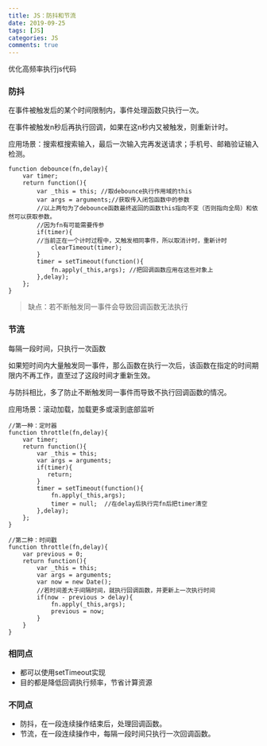 ```yaml
---
title: JS：防抖和节流
date: 2019-09-25
tags: [JS]
categories: JS
comments: true
---
```


优化高频率执行js代码
### 防抖
在事件被触发后的某个时间限制内，事件处理函数只执行一次。

在事件被触发n秒后再执行回调，如果在这n秒内又被触发，则重新计时。

应用场景：搜索框搜索输入，最后一次输入完再发送请求；手机号、邮箱验证输入检测。

```
function debounce(fn,delay){
    var timer;
    return function(){
        var _this = this; //取debounce执行作用域的this
        var args = arguments;//获取传入闭包函数中的参数
        //以上两句为了debounce函数最终返回的函数this指向不变（否则指向全局）和依然可以获取参数。
        //因为fn有可能需要传参
        if(timer){ 
        //当前正在一个计时过程中，又触发相同事件，所以取消计时，重新计时
            clearTimeout(timer);
        }
        timer = setTimeout(function(){
            fn.apply(_this,args); //把回调函数应用在这些对象上
        },delay);
    };
}
```
> 缺点：若不断触发同一事件会导致回调函数无法执行


### 节流
每隔一段时间，只执行一次函数

如果短时间内大量触发同一事件，那么函数在执行一次后，该函数在指定的时间期限内不再工作，直至过了这段时间才重新生效。

与防抖相比，多了防止不断触发同一事件而导致不执行回调函数的情况。

应用场景：滚动加载，加载更多或滚到底部监听

```
//第一种：定时器
function throttle(fn,delay){
    var timer;
    return function(){
        var _this = this;
        var args = arguments;
        if(timer){
           return;
        }
        timer = setTimeout(function(){
            fn.apply(_this,args);
            timer = null;  //在delay后执行完fn后把timer清空
        },delay);
    };
}

//第二种：时间戳
function throttle(fn,delay){
    var previous = 0;
    return function(){
        var _this = this;
        var args = arguments;
        var now = new Date();
        //若时间差大于间隔时间，就执行回调函数，并更新上一次执行时间
        if(now - previous > delay){
            fn.apply(_this,args);
            previous = now;
        }
    }
}
```

### 相同点
- 都可以使用setTimeout实现
- 目的都是降低回调执行频率，节省计算资源

### 不同点
- 防抖，在一段连续操作结束后，处理回调函数。
- 节流，在一段连续操作中，每隔一段时间只执行一次回调函数。

